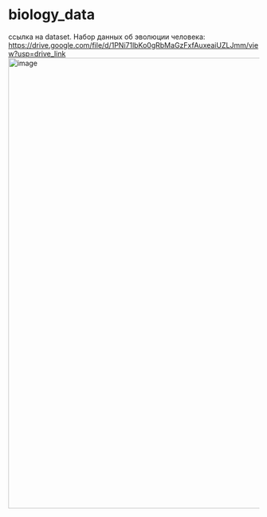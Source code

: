 # biology_data
ссылка на dataset. Набор данных об эволюции человека: https://drive.google.com/file/d/1PNi71lbKo0gRbMaGzFxfAuxeaiUZLJmm/view?usp=drive_link
<img width="1097" height="905" alt="image" src="https://github.com/user-attachments/assets/864e0372-9095-4f0c-b27a-bc1d331605e8" />

